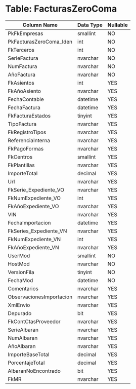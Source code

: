 # Table: FacturasZeroComa

| Column Name | Data Type | Nullable |
|-------------|-----------|----------|
| PkFkEmpresas | smallint | NO |
| PkFacturasZeroComa_Iden | int | NO |
| FkTerceros | int | NO |
| SerieFactura | nvarchar | NO |
| NumFactura | nvarchar | NO |
| AñoFactura | nvarchar | NO |
| FkAsientos | int | YES |
| FkAñoAsiento | nvarchar | YES |
| FechaContable | datetime | YES |
| FechaFactura | datetime | YES |
| FkFacturaEstados | tinyint | YES |
| TipoFactura | nvarchar | YES |
| FkRegistroTipos | nvarchar | YES |
| ReferenciaInterna | nvarchar | YES |
| FkPagoFormas | nvarchar | YES |
| FkCentros | smallint | YES |
| FkPlantillas | nvarchar | YES |
| ImporteTotal | decimal | YES |
| Url | nvarchar | YES |
| FkSerie_Expediente_VO | nvarchar | YES |
| FkNumExpediente_VO | int | YES |
| FkAñoExpediente_VO | nvarchar | YES |
| VIN | nvarchar | YES |
| FechaImportacion | datetime | YES |
| FkSeries_Expediente_VN | nvarchar | YES |
| FkNumExpediente_VN | int | YES |
| FkAñoExpediente_VN | nvarchar | YES |
| UserMod | smallint | NO |
| HostMod | nvarchar | NO |
| VersionFila | tinyint | NO |
| FechaMod | datetime | NO |
| Comentarios | nvarchar | YES |
| ObservacionesImportacion | nvarchar | YES |
| XmlEnvio | nvarchar | YES |
| Depurado | bit | YES |
| FkContCtasProveedor | nvarchar | YES |
| SerieAlbaran | nvarchar | YES |
| NumAlbaran | nvarchar | YES |
| AñoAlbaran | nvarchar | YES |
| ImporteBaseTotal | decimal | YES |
| PorcentajeTotal | decimal | YES |
| AlbaranNoEncontrado | bit | YES |
| FkMR | nvarchar | YES |
